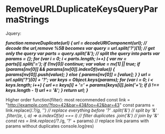 # RemoveURLDuplicateKeysQueryParmaStrings

Jquery: 

***function removeDuplicate(url) {
  url = decodeURIComponent(url);                  // decode the url,remove %5B becomes
  var query = url.split('?')[1];                  // get only the query
  var parts = query.split('&');                  // split the query into parts
  var params = {};
  for (var i = 0; i < parts.length; i++) {
    var nv = parts[i].split('=');
    if (!nv[0]) continue;
    var value = nv[1] || true;
    if (params[nv[0]] && params[nv[0]].indexOf(value)) {
      params[nv[0]].push(value);
    } else {
      params[nv[0]] = [value];
    }
  }
  url = url.split('?')[0] + '?';
  var keys = Object.keys(params);
  for (var i = 0; i < keys.length; i++) {
    url += keys[i] + '=' + params[keys[i]].join('+');
    if (i !== keys.length - 1) url += '&';
  }
  return url;
}***

Higher order function(filter): most recommended
const link = "http://example.com/?foo=42&bar=43&foo=42&bar=43"
const params = link.replace(/.*\?/g, '')                    // replace everything before '?'
                   .split('&')                              // split by '&'
                   .filter((e, i, a) => a.indexOf(e) === i) // filter duplicates
                   .join('&')                               // join by '&'
const res = link.replace(/\?.*/g, '?' + params)             // replace link params with params without duplicates
console.log(res)
